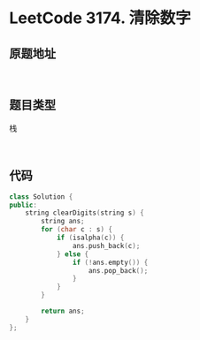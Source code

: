 # LeetCode 3174. 清除数字

## 原题地址

[](https://leetcode.cn/problems/clear-digits)


<br/>

## 题目类型

栈

<br/>

## 代码

```C++
class Solution {
public:
    string clearDigits(string s) {
        string ans;
        for (char c : s) {
            if (isalpha(c)) {
                ans.push_back(c);
            } else {
                if (!ans.empty()) {
                    ans.pop_back();
                }
            }
        }

        return ans;
    }
};
```
